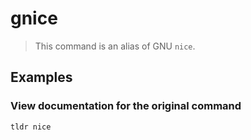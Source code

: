 # gnice

> This command is an alias of GNU `nice`.

## Examples

### View documentation for the original command

```bash
tldr nice
```
